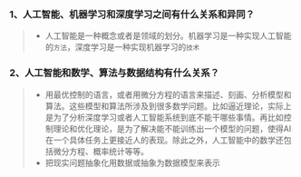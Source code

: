 ### 1、人工智能、机器学习和深度学习之间有什么关系和异同？ 
>* 人工智能是一种概念或者是领域的划分。机器学习是一种实现人工智能的`方法`，深度学习是一种实现机器学习的`技术`

### 2、人工智能和数学、算法与数据结构有什么关系？
>* 用最优控制的语言，或者用微分方程的语言来描述、刻画、分析模型和算法。这些模型和算法所涉及到很多数学问题。比如逼近理论，实际上是为了分析深度学习或者人工智能系统到底不能干哪些事情。再比如控制理论和优化理论，是为了解决能不能训练出一个模型的问题，使得AI在一个具体任务上更接近人的表现。除此之外，人工智能中的数学还包括微分方程、概率统计等等。
>* 把现实问题抽象化用数据或抽象为数据模型来表示